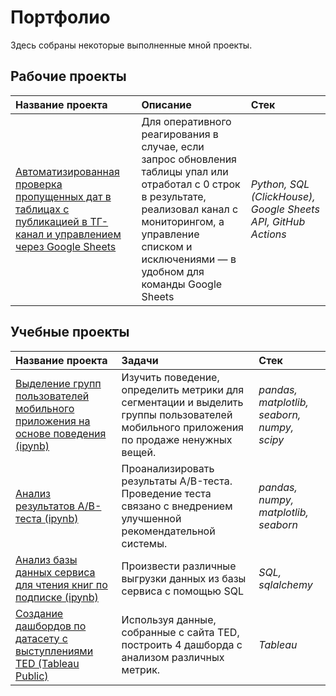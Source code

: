 # Портфолио

Здесь собраны некоторые выполненные мной проекты.

## Рабочие проекты

| Название проекта | Описание | Стек | 
| :---------------------- | :---------------------- | :---------------------- |
| [Автоматизированная проверка пропущенных дат в таблицах с публикацией в ТГ-канал и управлением через Google Sheets](https://github.com/younforet/ClickHouse-Date-Check)| Для оперативного реагирования в случае, если запрос обновления таблицы упал или отработал с 0 строк в результате, реализовал канал с мониторингом, а управление списком и исключениями — в удобном для команды Google Sheets | *Python, SQL (ClickHouse), Google Sheets API, GitHub Actions* |

## Учебные проекты

| Название проекта | Задачи | Стек | 
| :---------------------- | :---------------------- | :---------------------- |
| [Выделение групп пользователей мобильного приложения на основе поведения (ipynb)](https://github.com/younforet/Portfolio/tree/main/app_groups_project)| Изучить поведение, определить метрики для сегментации и выделить группы пользователей мобильного приложения по продаже ненужных вещей.| *pandas, matplotlib, seaborn, numpy, scipy* |
| [Анализ результатов A/B-теста (ipynb)](https://github.com/younforet/Portfolio/tree/main/ab_test_project)| Проанализировать результаты A/B-теста. Проведение теста связано с внедрением улучшенной рекомендательной системы.| *pandas, numpy, matplotlib, seaborn*|
| [Анализ базы данных сервиса для чтения книг по подписке (ipynb)](https://github.com/younforet/Portfolio/tree/main/sql_project)| Произвести различные выгрузки данных из базы сервиса с помощью SQL | *SQL, sqlalchemy*|
| [Создание дашбордов по датасету с выступлениями TED (Tableau Public)](https://public.tableau.com/views/TED_16862169985650/TED?:language=en-US&publish=yes&:display_count=n&:origin=viz_share_link)| Используя данные, собранные с сайта TED, построить 4 дашборда с анализом различных метрик.| *Tableau*|
